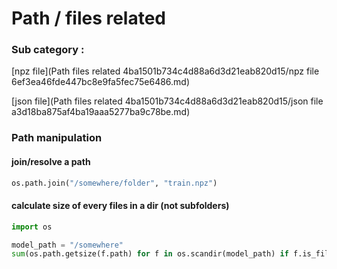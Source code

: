 # Path / files related

### Sub category :

[npz file](Path files related 4ba1501b734c4d88a6d3d21eab820d15/npz file 6ef3ea46fde447bc8e9fa5fec75e6486.md)

[json file](Path files related 4ba1501b734c4d88a6d3d21eab820d15/json file a3d18ba875af4ba19aaa5277ba9c78be.md)

### Path manipulation

#### join/resolve a path

```python
os.path.join("/somewhere/folder", "train.npz")
```

#### calculate size of every files in a dir (not subfolders)

```python
import os

model_path = "/somewhere"
sum(os.path.getsize(f.path) for f in os.scandir(model_path) if f.is_file())
```